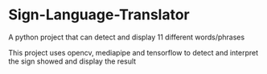 # Sign-Language-Translator
A python project that can detect and display 11 different words/phrases

This project uses opencv, mediapipe and tensorflow to detect and interpret the sign showed and display the result
